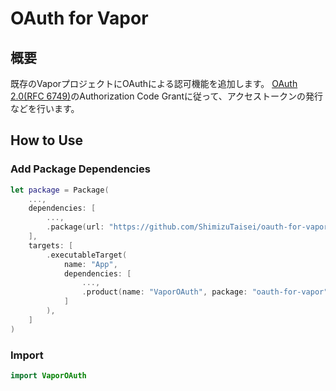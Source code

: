 # OAuth for Vapor
## 概要
既存のVaporプロジェクトにOAuthによる認可機能を追加します。
[OAuth 2.0(RFC 6749)](https://datatracker.ietf.org/doc/html/rfc6749)のAuthorization Code Grantに従って、アクセストークンの発行などを行います。

## How to Use
### Add Package Dependencies
```swift:Package.swift
let package = Package(
    ...,
    dependencies: [        
        ...,
        .package(url: "https://github.com/ShimizuTaisei/oauth-for-vapor.git", branch: "main")
    ],
    targets: [
        .executableTarget(
            name: "App",
            dependencies: [
                ...,
                .product(name: "VaporOAuth", package: "oauth-for-vapor"),
            ]
        ),
    ]
)
```

### Import
```swift:ImportExample.swift
import VaporOAuth
```
